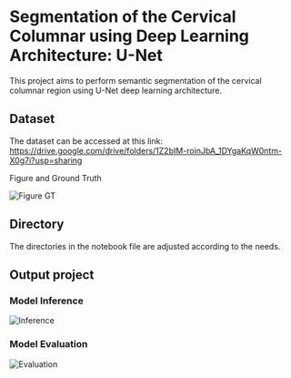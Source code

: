 # Segmentation of the Cervical Columnar using Deep Learning Architecture: U-Net
This project aims to perform semantic segmentation of the cervical columnar region using U-Net deep learning architecture.

## Dataset
The dataset can be accessed at this link: https://drive.google.com/drive/folders/1Z2bIM-roinJbA_1DYgaKqW0ntm-X0g7i?usp=sharing 

Figure and Ground Truth

![Figure GT](https://github.com/Ares0098/Segmentation-of-the-Cervical-Columnar-using-the-Deep-Learning-Architecture-U-Net/assets/87215213/a72339d4-04b1-4219-bc1a-4739f50dec11)

## Directory
The directories in the notebook file are adjusted according to the needs.

## Output project
### Model Inference
![Inference](https://github.com/Ares0098/Segmentation-of-the-Cervical-Columnar-using-the-Deep-Learning-Architecture-U-Net/assets/87215213/b2c0b983-35ef-40b4-9119-ebf0d58c6edf)
### Model Evaluation
![Evaluation](https://github.com/Ares0098/Segmentation-of-the-Cervical-Columnar-using-the-Deep-Learning-Architecture-U-Net/assets/87215213/fce5a241-160e-4c6a-8aa8-586cb9011155)
